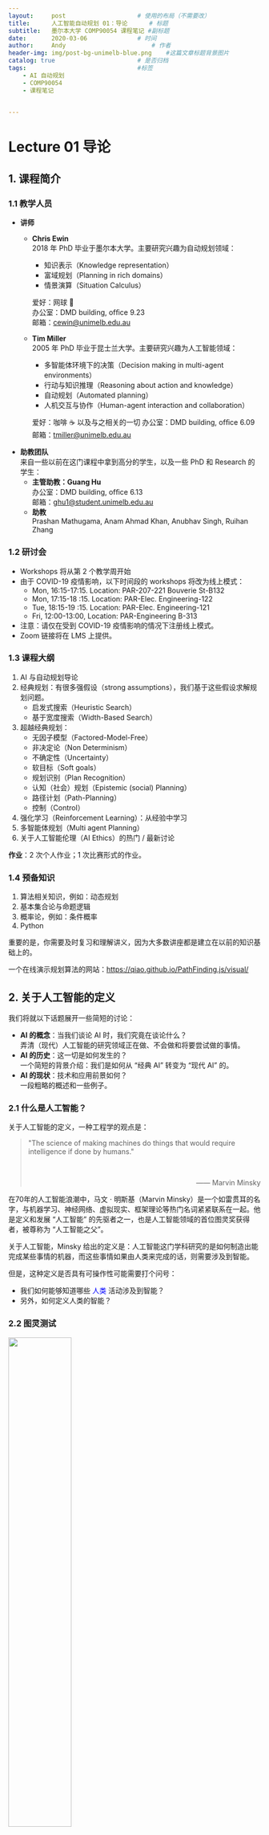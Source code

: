 ```yaml
---
layout:     post   				    # 使用的布局（不需要改）
title:      人工智能自动规划 01：导论  	# 标题 
subtitle:   墨尔本大学 COMP90054 课程笔记 #副标题
date:       2020-03-06 				# 时间
author:     Andy 						# 作者
header-img: img/post-bg-unimelb-blue.png 	#这篇文章标题背景图片
catalog: true 						# 是否归档
tags:								#标签
    - AI 自动规划
    - COMP90054
    - 课程笔记


---
```


<!-- 数学公式 -->
<script src="https://cdn.mathjax.org/mathjax/latest/MathJax.js?config=TeX-AMS-MML_HTMLorMML" type="text/javascript"></script>
<script type="text/x-mathjax-config">
  MathJax.Hub.Config({
    tex2jax: {
      skipTags: ['script', 'noscript', 'style', 'textarea', 'pre'],
      inlineMath: [['$','$']]
    }
  });
</script>

# Lecture 01 导论 
## 1. 课程简介
### 1.1 教学人员
* **讲师**
  * **Chris Ewin**  
    2018 年 PhD 毕业于墨尔本大学。主要研究兴趣为自动规划领域：
    * 知识表示（Knowledge representation）
    * 富域规划（Planning in rich domains）
    * 情景演算（Situation Calculus）  

    爱好：网球 🎾  
    办公室：DMD building, ofﬁce 9.23  
    邮箱：cewin@unimelb.edu.au
  * **Tim Miller**  
    2005 年 PhD 毕业于昆士兰大学。主要研究兴趣为人工智能领域：
    * 多智能体环境下的决策（Decision making in multi-agent environments）
    * 行动与知识推理（Reasoning about action and knowledge）
    * 自动规划（Automated planning）
    * 人机交互与协作（Human-agent interaction and collaboration）  

    爱好：咖啡 ☕️ 以及与之相关的一切
    办公室：DMD building, ofﬁce 6.09  
    邮箱：tmiller@unimelb.edu.au
* **助教团队**  
  来自一些以前在这门课程中拿到高分的学生，以及一些 PhD 和 Research 的学生：
  * **主管助教：Guang Hu**  
    办公室：DMD building, ofﬁce 6.13  
    邮箱：ghu1@student.unimelb.edu.au
  * **助教**  
    Prashan Mathugama, Anam Ahmad Khan, Anubhav Singh, Ruihan Zhang

### 1.2 研讨会
* Workshops 将从第 2 个教学周开始
* 由于 COVID-19 疫情影响，以下时间段的 workshops 将改为线上模式：
  * Mon, 16:15-17:15. Location: PAR-207-221 Bouverie St-B132
  * Mon, 17:15-18 :15. Location: PAR-Elec. Engineering-122
  * Tue, 18:15-19 :15. Location: PAR-Elec. Engineering-121
  * Fri, 12:00-13:00, Location: PAR-Engineering B-313
* 注意：请仅在受到 COVID-19 疫情影响的情况下注册线上模式。
* Zoom 链接将在 LMS 上提供。

### 1.3 课程大纲
1. AI 与自动规划导论
2. 经典规划：有很多强假设（strong assumptions），我们基于这些假设求解规划问题。  
   * 启发式搜索（Heuristic Search）
   * 基于宽度搜索（Width-Based Search）
3. 超越经典规划：
   * 无因子模型（Factored-Model-Free）
   * 非决定论（Non Determinism）
   * 不确定性（Uncertainty）
   * 软目标（Soft goals）
   * 规划识别（Plan Recognition）
   * 认知（社会）规划（Epistemic (social) Planning）
   * 路径计划（Path-Planning）
   * 控制（Control）
4. 强化学习（Reinforcement Learning）：从经验中学习
5. 多智能体规划（Multi agent Planning）
6. 关于人工智能伦理（AI Ethics）的热门 / 最新讨论

**作业**：2 次个人作业；1 次比赛形式的作业。

### 1.4 预备知识
1. 算法相关知识，例如：动态规划
2. 基本集合论与命题逻辑
3. 概率论，例如：条件概率
4. Python

重要的是，你需要及时复习和理解讲义，因为大多数讲座都是建立在以前的知识基础上的。

一个在线演示规划算法的网站：<https://qiao.github.io/PathFinding.js/visual/>

## 2. 关于人工智能的定义
我们将就以下话题展开一些简短的讨论：
* **AI 的概念**：当我们谈论 AI 时，我们究竟在谈论什么？  
  弄清（现代）人工智能的研究领域正在做、不会做和将要尝试做的事情。
* **AI 的历史**：这一切是如何发生的？  
  一个简短的背景介绍：我们是如何从 “经典 AI” 转变为 “现代 AI” 的。
* **AI 的现状**：技术和应用前景如何？  
  一段粗略的概述和一些例子。

### 2.1 什么是人工智能？
关于人工智能的定义，一种工程学的观点是：
>"The science of making machines do things that would require intelligence if done by humans." 
>
><br>  
><p align="right"> —— Marvin Minsky</p>

在70年的人工智能浪潮中，马文 $\cdot$ 明斯基（Marvin Minsky）是一个如雷贯耳的名字，与机器学习、神经网络、虚拟现实、框架理论等热门名词紧紧联系在一起。他是定义和发展 “人工智能” 的先驱者之一，也是人工智能领域的首位图灵奖获得者，被尊称为 “人工智能之父”。

关于人工智能，Minsky 给出的定义是：人工智能这门学科研究的是如何制造出能完成某些事情的机器，而这些事情如果由人类来完成的话，则需要涉及到智能。

但是，这种定义是否具有可操作性可能需要打个问号：

* 我们如何能够知道哪些 <span style="color:blue">人类</span> 活动涉及到智能？
* 另外，如何定义人类的智能？

### 2.2 图灵测试
<img src="http://andy-blog.oss-cn-beijing.aliyuncs.com/blog/2020-03-08-WX20200308-232200%402x.png" width="50%">

图灵测试（The Turing test）由艾伦·麦席森·图灵发明，指测试者与被测试者（一个人和一台机器）隔开的情况下，通过一些装置（如键盘）向被测试者随意提问。进行多次测试后，如果有超过30%的测试者不能确定出被测试者是人还是机器，那么这台机器就通过了测试，并被认为具有人类智能。图灵测试一词来源于计算机科学和密码学的先驱阿兰·麦席森·图灵写于 1950 年的一篇论文《计算机器与智能》，其中 30% 是图灵对 2000 年时的机器思考能力的一个预测，目前我们已远远落后于这个预测。

但是，它目前还只能从理论上证明，无法被复现出来。

### 2.3 另一种关于人工智能的定义
这里是另一种关于人工智能的视角：
>"The exciting new effort to make computers think. Machines with minds, in the full and literal sense."
>
><br>  
><p align="right"> —— John Haugeland</p>

和 Minsky 给出的定义存在同样的问题：
* 什么是 <span style="color:blue">thinking（思考）</span>？
* 什么是 <span style="color:blue">mind（心灵）</span>？

### 2.4 一种理性的视角
关于人工智能，这里给出了一种理性的视角：
>"The branch of computer science that is concerned with the automation of intelligent behavior."
>
><br>  
><p align="right"> —— Luger and Stubbleﬁeld</p>

* **智能行为（Intelligent behavior）**：做出 “好的”（理性的）选择
* <span style="color:red">人类真的是 “理性（rational）” 的 Agents 吗？</span>  
  我们经常 <span style="color:blue">犯错</span>；我们并不全是国际象棋大师，<span style="color:blue">即便我们可能已经知道关于国际象棋的所有规则</span>。更多关于人类系统性的错误可以参考 Daniel Kahneman 的著作 *[Thinking, fast and slow](https://en.wikipedia.org/wiki/Thinking,_Fast_and_Slow)*。

### 2.5 理性 Agent
* **Agents**：
  * 通过 <span style="color:blue">传感器（sensors）</span> 感知环境（$\to$ <span style="color:blue">认知（percepts）</span>）
  * 通过 <span style="color:blue">执行器（actuators）</span> 对环境采取行动（$\to$ <span style="color:blue">行动（actions）</span>）
  
  $\color{blue}{\to}$ <span style="color:red">例如</span>：人类、动物、机器人、软件智能体（软件机器人）等等。

* **理性 Agent（Rational Agents）** 会选择做 **“正确的事（the right thing）”**。  
  $\color{blue}{\to}$ 什么是 “<span style="color:red">做正确的事</span>”？  
  $\quad$理性 Agent 选择它们的行动（actions）以最大化 <span style="color:blue">性能度量（performance measure）</span>  
  $\color{blue}{\to}$ <span style="color:red">问题</span>：一台自动吸尘器的性能度量是什么？  
  $\quad$每小时清洁面积 $\mathrm{m^2/h}$ 、清洁程度、能耗等等。  
  $\color{blue}{\to}$ 如果这台自动吸尘器的传感器不够好会发生什么？

  <img src="http://andy-blog.oss-cn-beijing.aliyuncs.com/blog/2020-03-09-WX20200309-124941%402x.png" width="80%">

* **尝试做 “正确的事”！**  
<span style="color:blue">$\to$ 假设的最佳情况（“正确的事”）通常无法达到。</span>  
$\color{blue}{\to}$ Agent 可能无法感知所有的相关信息。（例如：床底下是否有污垢？）

* **理性（Rationality） vs. 全知（Omniscience）**：
  * 一个 <span style="color:blue">全知 Agent（omniscient agent）</span>知道关于环境的一切信息，并且知道它的行动将带来的实际效应。
  * 一个 <span style="color:blue">理性 Agent（rational agent）</span>只是充分利用了它所拥有的资源，在其感知 (percepts）和知识（knowledge）的基础上最大化了预期的性能。

  $\color{blue}{\to}$ <span style="color:red">例如</span>：过马路之前，我检查过交通状况。在穿越时，我被一颗陨石击中了。我缺乏理性吗？

* **将输入映射到可能的最佳输出**：  
  <br>
  <center><span style="color:red">性能度量 $\times$ 感知 $\times$ 知识 $\to$ 行动</span></center>  
  <br>
  $\color{blue}{\to}$ 人工智能作为一种思想大致可以从 **思维 vs. 行动** 和 **人性 vs. 理性** 的维度进行分类：

  ||**人性**|**理性**|
  |:--:|:--:|:--:|
  |思维|像人类一样思考的系统（认知科学）|理性思考的系统（逻辑：知识与演绎）|
  |行动|具有类似人类行为的系统（图灵测试）|<span style="color:red">理性行动的系统</span>（如何做出好的行动选择）|  

  <span style="color:blue">$\to$</span> 智能的一个核心方面（以及一种可能的定义方式）就是在世界上 <span style="color:blue">成功行动的能力</span>。

## 3. 人工智能简史
* **AI 的起源：Darmouth 1956**  
  
  <img src="http://andy-blog.oss-cn-beijing.aliyuncs.com/blog/2020-03-09-WX20200309-135841%402x.png" width="80%">

  1956 年 8 月，在美国汉诺斯小镇宁静的达特茅斯学院中，约翰$\cdot$麦卡锡（John McCarthy，人工智能之父、LISP 语言发明者）、马文$\cdot$明斯基（Marvin Minsky，人工智能与认知学专家）、克劳德$\cdot$香农（Claude Shannon，信息论的创始人）、艾伦$\cdot$纽厄尔（Allen Newell，计算机科学家）、赫伯特$\cdot$西蒙（Herbert Simon，诺贝尔经济学奖得主）等科学家正聚在一起，讨论着一个完全不食人间烟火的主题：用机器来模仿人类学习以及其他方面的智能。会议的提案是基于这样一种设想：**原则上，智能的每一个方面都可以被精确地描述，以至于可以制造一台机器来模拟它。** 会议足足开了两个月的时间，虽然大家没有达成普遍的共识，但是却为会议讨论的内容起了一个名字：人工智能。因此，1956 年也就成为了人工智能元年。  

  <br>

* **Computers and Thought 1963**

  <img src="http://andy-blog.oss-cn-beijing.aliyuncs.com/blog/2020-03-09-WX20200309-150554%402x.png" width="80%">

  1963 年出版的 *[Computers and Thought](https://www.amazon.com/Computers-Thought-Edward-Feigenbaum/dp/0262560925)* 杂志收录了一些早期的有关 AI 下国际象棋和跳棋的论文和程序，证明了一些关于逻辑、几何和规划的定理。  
  
  <br>

* **AI：60 年代、70 年代和 80 年代**
在 60 年代、70 年代和 80 年代早期，人工智能的许多重要贡献都与 <span style="color:blue">程序设计</span> 和程序中的 <span style="color:blue">知识表示</span> 有关：
  * Lisp（函数式编程）
  * Prolog（逻辑编程）
  * 基于规则的程序设计
  * “专家系统” 的 Shells 和架构  
  
  <br>

* **AI 方法论：理论即程序**  
  在 60 年代、70 年代和 80 年代，一篇 AI 相关的学位论文通常是：
  * 选择一项任务和一个域 X
  * 分析 / 反思 / 找到如何解决任务
  * 在程序中刻画这种推理

  然后，这篇论文就是：  
  * 一个关于 X （科学发现、电路分析、计算幽默、故事理解等）的<span style="color:blue">理论</span>，以及
  * 一个实现该理论的 <span style="color:blue">程序</span>，并通过一些示例进行了 <span style="color:blue">测试</span>。  
  
  这种工作模式产生了许多很好的想法……但有一个问题……

  <br>

* **方法论存在的问题**  
  <span style="color:blue">$\to$ 用程序来表达的理论无法被证伪：当程序失败时，总是可以归咎于 “知识缺失”。</span>

  解决问题的三种方法：
    * 缩小域（专家系统）
      * <span style="color:red">问题：缺少泛化性</span>
    * 接受程序只是一种说明或者一种演示
      * <span style="color:red">问题：科学价值有限</span>
    * 填补缺失的知识（直觉、常识）
      * <span style="color:red">问题：到目前为止还没有成功</span>

  <br>

* **AI 寒冬：80 年代**  
  $\color{blue}{\to}$ 基于知识的方法在 80 年代陷入 **僵局**，这也是一个充满争议和争论的时代：
  * **好的老式 AI** 只是一种 “规则应用”，但智能不是（Haugeland）  
  
  对主流 AI 的许多批评对于当时有一部分是适用的；对于现在则不太适用。

  <br>

* **AI：从 90 年代到 2018**  
  AI 技术的形式化和更多数学知识的应用。一些顶级期刊如 AIJ、JAIR、AAAI 和 IJCAI 上的最新论文的研究领域有：
  1. SAT和约束
  2. <span style="color:blue">搜索和规划</span>
  3. 概率推理
  4. <span style="color:blue">概率规划</span>
  5. 一阶逻辑推理
  6. <span style="color:blue">机器学习</span>
  7. 自然语言
  8. 视觉和机器人
  9. <span style="color:blue">多智能体系统</span>

  $\color{blue}{\to}$ 领域 1 到 4 通常被认为是关于技术的，但更准确的看法是将它们视为 <span style="color:blue">模型和求解器</span>。

## 4. 目前的方向
这些领域背后的共同点是：相比于解决某些特定域下的某些特定问题，我们真正试图尝试的是构建一些智能系统，以解决一些更加通用的问题。
### 4.1 求解器

$$\mathrm{Problem} \; \Longrightarrow \; \fbox{$\mathrm{Solver_{\,}}$} \; \Longrightarrow \; \mathrm{Solution}$$

例子：
* **问题**：John 的年龄是 Peter 的 3 倍。在 10 年以内，它将变为只有 2 倍。请问 John 和 Peter 现在的年龄是多少？
* **表示为**：$\mathrm{J}=3\mathrm{P}\; ;\;\mathrm{J}+10=2(\mathrm{P}+10)$
* **求解器**：Gauss-Jordan（变量消除）
* **解为**：$\mathrm{P}=10\; ;\;\mathrm{J}=30$

这就是我们如今尝试在做的事情：构建一个可以解决一些通用的问题的求解器。

求解器的 **通用性** 体现在其能够处理任何可以表示为一个 **模型**  实例的问题。  
然而，线性方程模型是 **易处理的（tractable）**，我们可以在一个合理的时间内对其进行计算求解；但对于 AI 模型，情况并非如此。

### 4.2 AI 求解器

$$\mathrm{Problem} \; \Longrightarrow \; \fbox{$\mathrm{Solver_{\,}}$} \; \Longrightarrow \; \mathrm{Solution}$$

* 基本模型与任务包括：
  * **约束满足 / SAT**：寻找满足约束的状态
  * **规划问题**：寻找能够产生所需状态的行动序列
  * **带反馈规划**：寻找能够产生所需状态的策略
* 这些模型的求解器是 **通用的**；并非专门针对某些特定实例。
* 所有这些模型都是 **难处理的（intractable）**，而且有些模型非常强大。例如：POMDPs（部分可观马尔可夫决策过程）
* 挑战主要是计算方面的：**如何进行大规模扩展**。
* 为此，求解器必须能够 **识别和利用（recognize and exploit）** 问题的 **结构（structure）**。
* 我们采用的方法论是 **经验主义的（empirical）**：我们不去比较哪种模型更复杂，我们会采用一些现实世界的基准，让不同的模型进行竞争。

### 4.3 SAT 和 CSPs
**SAT（布尔可满足性问题）**：确定一组子句（clauses）的组合是否存在可能满足的情况。（即结果为 TRUE）例如：

$$x\lor \lnot y \lor z\lor \lnot w \lor \dots$$

对于上面的例子求解非常简单，可以发现，只要 $x$ 为 TRUE，那么这整个陈述（statement）为 TRUE。如果只有一个子句，这会很简单；但是，很多情况下，我们会遇到包含成千上万的子句的情况，这会导致问题变得非常困难。

* 事实上，这已经被证明是一个 NP 完全问题。，在实践中这意味着 SAT 算法在最坏情况下，时间复杂度与变量数量之间呈 **指数的（exponential）** 关系。（例如：$100$ 个变量的时间复杂度为 $2^{100}=10^{30}$）
* 然而，目前的 SAT 求解器设法解决了 **成千上万个变量** 和子句的问题，并得到了广泛的应用。（例如：电路的设计、验证、规划等）
* **约束满足问题（CSPs）** 是对 SAT 问题的的泛化，它可以容纳非布尔变量，以及非子句约束。
* 关键是在搜索树的每个结点中进行 **高效（多项式时间）推理**：**单位解析（unit resolution）**、**基于冲突的学习（conﬂict-based learning）** 等等。
* 还有很多其他想法从 **逻辑上可行**，但是 **无法实现**（无法大规模扩展）：纯搜索、纯推理等。

### 4.4 经典规划模型
* 规划（Planning）是实现自主行为（autonomous behavior）的一种 **基于模型的方法**。
* 一个系统可以处于很多种 **状态（states）** 之一。
* 状态会对一个 **变量** 的集合进行 **赋值**。
* **行动（Actions）** 会改变某些特定变量的值。
* **基本任务**：寻找能够驱动 **初始** 状态转变为 **目标** 状态的 **行动序列(action sequence)**。

$$\mathrm{Model} \; \Longrightarrow \; \fbox{$\mathrm{Planner_{\,}}$} \; \Longrightarrow \; \textrm{Action Sequence}$$

* **复杂度**：NP 困难；即 **最坏情况下**，与变量的数量呈指数关系。
* **规划器（Planner）**：是通用的；无论变量是什么，它都应该能在任何域上工作。

## 5. AI 对于我们的意义
### 5.1 为什么我们需要这种 AI
* **国家象棋**：2 名玩家的零和游戏（zero-sum game）
* **音乐 / 语音识别**
* **推荐系统**
* **医疗诊断**：决策支持系统
* **自动驾驶汽车**
* **玩 Atari 游戏**：<span style="color:blue">深度学习</span>
* **……**

<img src="http://andy-blog.oss-cn-beijing.aliyuncs.com/blog/2020-03-09-ailandscape.jpg">

### 5.2 为什么我们需要这种 AI 规划
需要更强自主性（autonomy）设定的一些场景：
* **太空探索**：（RAX）第一个人工智能控制系统，无需人为监督即可控制航天器。（1998）
* **业务流程管理**
* **第一人称视角射击和游戏**：<span style="color:blue">经典规划器玩 Atari 游戏</span>
* **互动故事（Interactive Storytelling）**
* **网络安全**
* **物流 / 运输 / 制造业**：多模式运输、森林灭火、PARC 打印机
* **……**

更多内容请参考：[Special Interest Group for Applications of AI Planning and Scheduling](http://users.cecs.anu.edu.au/~patrik/sigaps/index.php)

## 6. 总结：AI 和自动问题求解
* 过去 20 年出现的 **研究议程**：一系列 **难处理模型（intractable models）** 的 **求解器**。
* 与其他程序不同，**求解器** 具有 **通用性**，因为它们不针对单个问题，而是针对一个问题系列（**模型**）。
* 挑战在于 **计算**：如何大规模扩展。
* **问题的绝对规模** 不应妨碍有意义的解决方案。
* 对于给定问题的 **结构**，必须能够识别和 **利用（exploit）**。
* 有很多 **想法** 的余地，但方法论是 **经验性的**。
* 持续 **进步**
  * 有效的推论方法：h 推导、冲突学习……
  * 可处理岛（islands of tractability）：树宽度方法（treewidth methods）、松弛（relaxations）
  * 转换：收集不完整的信息、扩展目标……

下节内容：搜索算法

